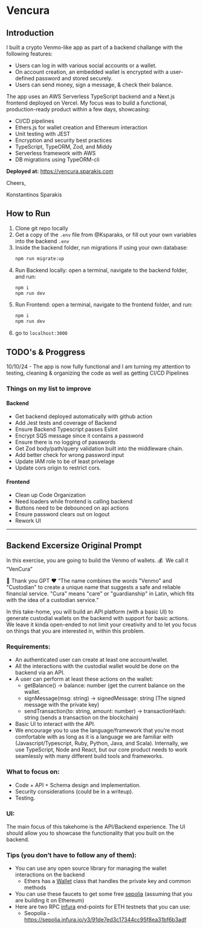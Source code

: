 # Vencura

## Introduction
I built a crypto Venmo-like app as part of a backend challange with the following features:

- Users can log in with various social accounts or a wallet.
- On account creation, an embedded wallet is encrypted with a user-defined password and stored securely.
- Users can send money, sign a message, & check their balance.


The app uses an AWS Serverless TypeScript backend and a Next.js frontend deployed on Vercel. My focus was to build a functional, production-ready product within a few days, showcasing:

- CI/CD pipelines
- Ethers.js for wallet creation and Ethereum interaction
- Unit testing with JEST
- Encryption and security best practices
- TypeScript, TypeORM, Zod, and Middy
- Serverless framework with AWS
- DB migrations using TypeORM-cli


**Deployed at:**
https://vencura.sparakis.com


Cheers,

Konstantinos Sparakis

## How to Run

1. Clone git repo locally
2. Get a copy of the `.env` file from @Ksparaks, or fill out your own variables into the backend `.env`
3. Inside the backend folder, run migrations if using your own database:
   ```bash
   npm run migrate:up
   ```
4. Run Backend locally: open a terminal, navigate to the backend folder, and run:
   ```bash
   npm i
   npm run dev
   ```
5. Run Frontend: open a terminal, navigate to the frontend folder, and run:
   ```bash
   npm i
   npm run dev
   ```
6. go to `localhost:3000`


## TODO's & Proggress
10/10/24 - The app is now fully functional and I am turning my attention to testing, cleaning & organizing the code as well as getting CI/CD Pipelines

### Things on my list to improve
 #### Backend
- Get backend deployed automatically with github action
- Add Jest tests and coverage of Backend
- Ensure Backend Typescript passes Eslint
- Encrypt SQS message since it contains a password
- Ensure there is no logging of passwords
- Get Zod body/path/query validation built into the middleware chain.
- Add better check for wrong password input
- Update IAM role to be of least privelage
- Update cors origin to restrict cors.

#### Frontend
- Clean up Code Organization
- Need loaders while frontend is calling backend
- Buttons need to be debounced on api actions
- Ensure password clears out on logout
- Rework UI

-----

## Backend Excersize Original Prompt

In this exercise, you are going to build the Venmo of wallets. 💰  We call it “VenCura” 

<aside>
🤯 Thank you GPT ❤️ “The name combines the words "Venmo" and "Custodian" to create a unique name that suggests a safe and reliable financial service.  "Cura" means "care" or "guardianship" in Latin, which fits with the idea of a custodian service.”
</aside>

In this take-home, you will build an API platform (with a basic UI) to generate custodial wallets on the backend with support for basic actions.  We leave it kinda open-ended to not limit your creativity and to let you focus on things that you are interested in, within this problem.

### Requirements:

- An authenticated user can create at least one account/wallet.
- All the interactions with the custodial wallet would be done on the backend via an API.
- A user can perform at least these actions on the wallet:
    - getBalance() →  balance: number (get the current balance on the wallet.
    - signMessage(msg: string) → signedMessage: string (The signed message with the private key)
    - sendTransaction(to: string, amount: number) → transactionHash: string (sends a transaction on the blockchain)
- Basic UI to interact with the API.
- We encourage you to use the language/framework that you’re most comfortable with as long as it is a language we are familiar with (Javascript/Typescript, Ruby, Python, Java, and Scala). Internally, we use TypeScript, Node and React, but our core product needs to work seamlessly with many different build tools and frameworks.

### What to focus on:

- Code + API + Schema design and implementation.
- Security considerations (could be in a writeup).
- Testing.

### UI:

The main focus of this takehome is the API/Backend experience. The UI should allow you to showcase the functionality that you built on the backend.


### Tips (you don’t have to follow any of them):
- You can use any open source library for managing the wallet interactions on the backend
    - Ethers has a [Wallet](https://docs.ethers.org/v6/api/wallet/#about-wallets) class that handles the private key and common methods
- You can use these faucets to get some free  [sepolia](https://sepoliafaucet.com/) (assuming that you are building it on Ethereum)
- Here are two RPC [infura](https://app.infura.io/) end-points for ETH testnets that you can use:
    - Seopolia - https://sepolia.infura.io/v3/91de7ed3c17344cc95f8ea31bf6b3adf
